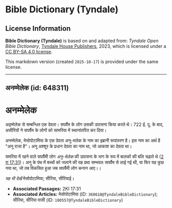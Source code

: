 # Bible Dictionary (Tyndale)

## License Information

**Bible Dictionary (Tyndale)** is based on and adapted from: _Tyndale Open Bible Dictionary_, [Tyndale House Publishers](https://tyndaleopenresources.com/), 2023, which is licensed under a [CC BY-SA 4.0 license](https://creativecommons.org/licenses/by-sa/4.0/legalcode.en).

This markdown version (created `2025-10-17`) is provided under the same license.



--------------------------------

## अनम्मेलेक (id: 648311)

अनम्मेलेक
=========

अद्रम्मेलेक से सम्बन्धित एक देवता। सपर्वैम के लोग उसकी उपासना किया करते थे। 722 ई. पू. के बाद, असीरियों ने सपर्वैम के लोगों को सामरिया में स्थानांतरित कर दिया।

अनम्मेलेक, मेसोपोटामिया के एक देवता अनू\-मलेक के नाम का इब्रानी रूपांतरण है। इस नाम का अर्थ है "अनू राजा है"। अनू अश्शूर के प्रधान देवता का नाम था, जो आकाश का देवता था।

समरिया में रहने वाले सपर्वैमी लोग *अनु\-मेलेक* की उपासना के भाग के रूप में बालकों की बलि चढ़ाते थे ([2 रा 17:31](https://ref.ly/2Kgs17:31))। अनु के पंथ में बच्चों को जलाने की यह प्रथा सम्भवतः सपर्वैम से लाई गई थी, या फिर यह कुछ नया था, जो तब विकसित हुआ जब सपर्वैमी लोग कनान आए।।

*यह भी देखें* मेसोपोटामिया; सीरिया, सीरियाई।

* **Associated Passages:** 2KI 17:31
* **Associated Articles:** मेसोपोटामिया (ID: `368618@TyndaleBibleDictionary`); सीरिया, सीरिया वासी (ID: `180557@TyndaleBibleDictionary`)

